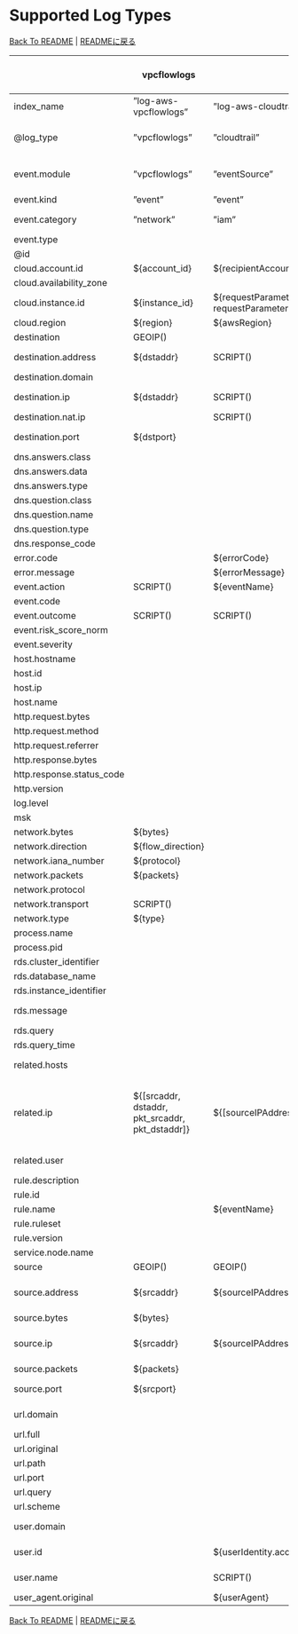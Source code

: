 # Supported Log Types

[Back To README](../README.md) | [READMEに戻る](../README_ja.md)

|                         |                  vpcflowlogs                  |                                                                           cloudtrail                                                                            |          networkfirewall           |                                                                                                                                                                                                 guardduty                                                                                                                                                                                                  |                                                                                                                                                                                                                                                                                      securityhub                                                                                                                                                                                                                                                                                      |             nlb              |                alb                 |           clb            |      s3accesslog      | config-history | config-snapshot |  config-rules  | cloudfront-realtime | cloudfront-standard |           waf           |   route53resolver   |       rds-postgresql       |       rds-mysql-audit        | rds-mysql-general |              rds-mysql-error              | rds-mysql-slowquery | elasticache-redis-slowlog |      msk       |    workspaces-event    |     workspaces-inventory     |                                            directory-service                                            |                                                 fsx-win                                                 |                                              windows-event                                              |   linux-secure   | linux-os-syslog |
|-------------------------|-----------------------------------------------|-----------------------------------------------------------------------------------------------------------------------------------------------------------------|------------------------------------|------------------------------------------------------------------------------------------------------------------------------------------------------------------------------------------------------------------------------------------------------------------------------------------------------------------------------------------------------------------------------------------------------------|---------------------------------------------------------------------------------------------------------------------------------------------------------------------------------------------------------------------------------------------------------------------------------------------------------------------------------------------------------------------------------------------------------------------------------------------------------------------------------------------------------------------------------------------------------------------------------------|------------------------------|------------------------------------|--------------------------|-----------------------|----------------|-----------------|----------------|---------------------|---------------------|-------------------------|---------------------|----------------------------|------------------------------|-------------------|-------------------------------------------|---------------------|---------------------------|----------------|------------------------|------------------------------|---------------------------------------------------------------------------------------------------------|---------------------------------------------------------------------------------------------------------|---------------------------------------------------------------------------------------------------------|------------------|-----------------|
|index_name               |”log-aws-vpcflowlogs”                          |”log-aws-cloudtrail”                                                                                                                                             |”log-aws-networkfirewall”           |”log-aws-guardduty”                                                                                                                                                                                                                                                                                                                                                                                         |”log-aws-securityhub”                                                                                                                                                                                                                                                                                                                                                                                                                                                                                                                                                                  |”log-aws-elb”                 |”log-aws-elb”                       |”log-aws-elb”             |”log-aws-s3accesslog”  |”log-aws-config”|”log-aws-config” |”log-aws-config”|”log-aws-cloudfront” |”log-aws-cloudfront” |”log-aws-waf”            |”log-aws-r53resolver”|”log-aws-rds-postgresql”    |”log-aws-rds-mysql”           |”log-aws-rds-mysql”|”log-aws-rds-mysql”                        |”log-aws-rds-mysql”  |”log-aws-elasticache”      |”log-aws-msk”   |”log-aws-workspaces”    |”log-aws-workspaces”          |”log-aws-directory-service”                                                                              |”log-aws-fsx-win”                                                                                        |”log-win-event”                                                                                          |”log-linux-secure”|”log-linux-os”   |
|@log_type                |”vpcflowlogs”                                  |”cloudtrail”                                                                                                                                                     |”networkfirewall”                   |”guardduty”                                                                                                                                                                                                                                                                                                                                                                                                 |”securityhub”                                                                                                                                                                                                                                                                                                                                                                                                                                                                                                                                                                          |”nlb”                         |”alb”                               |”clb”                     |”s3accesslog”          |”config-history”|”config-snapshot”|”config-rules”  |”cloudfront-realtime”|”cloudfront-standard”|”waf”                    |”route53resolver”    |”rds-postgresql”            |”rds-mysql-audit”             |”rds-mysql-general”|”rds-mysql-error”                          |”rds-mysql-slowquery”|”elasticache-redis-slowlog”|”msk”           |”workspaces-event”      |”workspaces-inventory”        |”directory-service”                                                                                      |”fsx-win”                                                                                                |”windows-event”                                                                                          |”linux-secure”    |”linux-os-syslog”|
|event.module             |”vpcflowlogs”                                  |”eventSource”                                                                                                                                                    |”event.event_type”                  |”guardduty”                                                                                                                                                                                                                                                                                                                                                                                                 |SCRIPT()                                                                                                                                                                                                                                                                                                                                                                                                                                                                                                                                                                               |”nlb”                         |”alb”                               |”clb”                     |”s3accesslog”          |”config-history”|”config-snapshot”|”config-rules”  |”cloudfront-realtime”|”cloudfront-standard”|”waf”                    |”route53resolver”    |”rds-postgresql”            |”audit”                       |”general”          |”error”                                    |”slowquery”          |”elasticache-redis-slowlog”|”msk”           |”workspaces-event”      |”workspaces-inventory”        |”Event.System.Channel”                                                                                   |”Event.System.Channel”                                                                                   |”Event.System.Channel”                                                                                   |”linux-secure”    |”linux-os-syslog”|
|event.kind               |”event”                                        |”event”                                                                                                                                                          |SCRIPT()                            |”alert”                                                                                                                                                                                                                                                                                                                                                                                                     |”alert”                                                                                                                                                                                                                                                                                                                                                                                                                                                                                                                                                                                |”event”                       |”event”                             |”event”                   |”event”                |”state”         |”state”          |”alert”         |”event”              |”event”              |”alert”                  |”event”              |                            |                              |                   |                                           |                     |                           |                |”event”                 |”state”                       |”event”                                                                                                  |”event”                                                                                                  |”event”                                                                                                  |”event”           |”event”          |
|event.category           |”network”                                      |”iam”                                                                                                                                                            |”network”                           |SCRIPT()                                                                                                                                                                                                                                                                                                                                                                                                    |SCRIPT()                                                                                                                                                                                                                                                                                                                                                                                                                                                                                                                                                                               |”network”                     |”web”                               |”web”                     |”web”                  |”configuration” |”configuration”  |”configuration” |”web”                |”web”                |”web”                    |”network”            |SCRIPT()                    |”database”                    |”database”         |”database”                                 |”database”           |                           |                |”[authentication, host]”|”[host]”                      |                                                                                                         |                                                                                                         |                                                                                                         |SCRIPT()          |SCRIPT()         |
|event.type               |                                               |                                                                                                                                                                 |                                    |                                                                                                                                                                                                                                                                                                                                                                                                            |                                                                                                                                                                                                                                                                                                                                                                                                                                                                                                                                                                                       |                              |                                    |                          |                       |”info”          |”info”           |”change”        |                     |                     |                         |                     |                            |                              |                   |                                           |                     |                           |                |”[info]”                |”[info]”                      |                                                                                                         |                                                                                                         |                                                                                                         |                  |                 |
|@id                      |                                               |                                                                                                                                                                 |                                    |                                                                                                                                                                                                                                                                                                                                                                                                            |                                                                                                                                                                                                                                                                                                                                                                                                                                                                                                                                                                                       |                              |                                    |                          |                       |SCRIPT()        |SCRIPT()         |SCRIPT()        |                     |                     |                         |                     |                            |                              |                   |                                           |                     |                           |                |                        |                              |                                                                                                         |                                                                                                         |                                                                                                         |                  |                 |
|cloud.account.id         |${account_id}                                  |${recipientAccountId}                                                                                                                                            |[FromS3Key]                         |[FromS3Key]                                                                                                                                                                                                                                                                                                                                                                                                 |${AwsAccountId}                                                                                                                                                                                                                                                                                                                                                                                                                                                                                                                                                                        |[FromS3Key]                   |[FromS3Key]                         |[FromS3Key]               |[FromS3Key]            |${awsAccountId} |${awsAccountId}  |${awsAccountId} |[FromS3Key]          |[FromS3Key]          |SCRIPT()                 |[FromS3Key]          |[FromS3Key]                 |[FromS3Key]                   |[FromS3Key]        |[FromS3Key]                                |[FromS3Key]          |[FromS3Key]                |[FromS3Key]     |[FromS3Key]             |[FromS3Key]                   |[FromS3Key]                                                                                              |[FromS3Key]                                                                                              |[FromS3Key]                                                                                              |[FromS3Key]       |[FromS3Key]      |
|cloud.availability_zone  |                                               |                                                                                                                                                                 |${availability_zone}                |                                                                                                                                                                                                                                                                                                                                                                                                            |                                                                                                                                                                                                                                                                                                                                                                                                                                                                                                                                                                                       |                              |                                    |                          |                       |                |                 |                |                     |                     |                         |                     |                            |                              |                   |                                           |                     |                           |                |                        |                              |                                                                                                         |                                                                                                         |                                                                                                         |                  |                 |
|cloud.instance.id        |${instance_id}                                 |${requestParameters.instanceId responseElements.instancesSet.items.0.instanceId requestParameters.DescribeInstanceCreditSpecificationsRequest.InstanceId.content}|                                    |${resource.instanceDetails.instanceId}                                                                                                                                                                                                                                                                                                                                                                      |SCRIPT()                                                                                                                                                                                                                                                                                                                                                                                                                                                                                                                                                                               |                              |                                    |                          |                       |SCRIPT()        |SCRIPT()         |SCRIPT()        |                     |                     |                         |${instance}          |                            |                              |                   |                                           |                     |                           |                |                        |                              |                                                                                                         |                                                                                                         |SCRIPT()                                                                                                 |SCRIPT()          |SCRIPT()         |
|cloud.region             |${region}                                      |${awsRegion}                                                                                                                                                     |[FromS3Key]                         |[FromS3Key]                                                                                                                                                                                                                                                                                                                                                                                                 |${Resources.0.Region}                                                                                                                                                                                                                                                                                                                                                                                                                                                                                                                                                                  |[FromS3Key]                   |[FromS3Key]                         |[FromS3Key]               |SCRIPT()               |${awsRegion}    |${awsRegion}     |${awsRegion}    |”global”             |”global”             |SCRIPT()                 |${region}            |[FromS3Key]                 |[FromS3Key]                   |[FromS3Key]        |[FromS3Key]                                |[FromS3Key]          |[FromS3Key]                |[FromS3Key]     |[FromS3Key]             |[FromS3Key]                   |[FromS3Key]                                                                                              |[FromS3Key]                                                                                              |[FromS3Key]                                                                                              |[FromS3Key]       |[FromS3Key]      |
|destination              |GEOIP()                                        |                                                                                                                                                                 |GEOIP()                             |GEOIP()                                                                                                                                                                                                                                                                                                                                                                                                     |GEOIP()                                                                                                                                                                                                                                                                                                                                                                                                                                                                                                                                                                                |GEOIP()                       |GEOIP()                             |GEOIP()                   |                       |                |                 |                |                     |                     |                         |                     |                            |                              |                   |                                           |                     |                           |                |                        |                              |GEOIP()                                                                                                  |GEOIP()                                                                                                  |GEOIP()                                                                                                  |                  |                 |
|destination.address      |${dstaddr}                                     |SCRIPT()                                                                                                                                                         |                                    |SCRIPT()                                                                                                                                                                                                                                                                                                                                                                                                    |${ProductFields.aws/guardduty/resource/instanceDetails/networkInterfaces.0_/privateIpAddress ProductFields.aws/guardduty/service/action/networkConnectionAction/localIpDetails/ipAddressV4}                                                                                                                                                                                                                                                                                                                                                                                            |${destination_ip}             |${target_ip}                        |${backend_ip}             |${EndPoint}            |                |                 |                |                     |                     |                         |                     |                            |                              |                   |                                           |                     |                           |                |                        |                              |                                                                                                         |                                                                                                         |                                                                                                         |                  |                 |
|destination.domain       |                                               |                                                                                                                                                                 |                                    |                                                                                                                                                                                                                                                                                                                                                                                                            |                                                                                                                                                                                                                                                                                                                                                                                                                                                                                                                                                                                       |                              |                                    |                          |${EndPoint}            |                |                 |                |                     |                     |                         |                     |                            |                              |                   |                                           |                     |                           |                |                        |                              |                                                                                                         |                                                                                                         |                                                                                                         |                  |                 |
|destination.ip           |${dstaddr}                                     |SCRIPT()                                                                                                                                                         |${event.dest_ip}                    |SCRIPT()                                                                                                                                                                                                                                                                                                                                                                                                    |${ProductFields.aws/guardduty/resource/instanceDetails/networkInterfaces.0_/privateIpAddress ProductFields.aws/guardduty/service/action/networkConnectionAction/localIpDetails/ipAddressV4}                                                                                                                                                                                                                                                                                                                                                                                            |${destination_ip}             |${target_ip}                        |${backend_ip}             |                       |                |                 |                |                     |                     |                         |                     |                            |                              |                   |                                           |                     |                           |                |                        |                              |${Event.EventData.Data.DestAddress}                                                                      |${Event.EventData.Data.DestAddress}                                                                      |${Event.EventData.Data.DestAddress}                                                                      |                  |                 |
|destination.nat.ip       |                                               |SCRIPT()                                                                                                                                                         |                                    |SCRIPT()                                                                                                                                                                                                                                                                                                                                                                                                    |${ProductFields.aws/guardduty/resource/instanceDetails/networkInterfaces.0_/publicIp}                                                                                                                                                                                                                                                                                                                                                                                                                                                                                                  |                              |                                    |                          |                       |                |                 |                |                     |                     |                         |                     |                            |                              |                   |                                           |                     |                           |                |                        |                              |                                                                                                         |                                                                                                         |                                                                                                         |                  |                 |
|destination.port         |${dstport}                                     |                                                                                                                                                                 |${event.dest_port}                  |SCRIPT()                                                                                                                                                                                                                                                                                                                                                                                                    |${ProductFields.aws/guardduty/service/action/portProbeAction/portProbeDetails/localPortDetails.0_/port ProductFields.aws/guardduty/service/action/networkConnectionAction/localPortDetails/port}                                                                                                                                                                                                                                                                                                                                                                                       |${destination_port}           |${target_port}                      |${backend_port}           |                       |                |                 |                |                     |                     |                         |                     |                            |                              |                   |                                           |                     |                           |                |                        |                              |${Event.EventData.Data.DestPort}                                                                         |${Event.EventData.Data.DestPort}                                                                         |${Event.EventData.Data.DestPort}                                                                         |                  |                 |
|dns.answers.class        |                                               |                                                                                                                                                                 |                                    |                                                                                                                                                                                                                                                                                                                                                                                                            |                                                                                                                                                                                                                                                                                                                                                                                                                                                                                                                                                                                       |                              |                                    |                          |                       |                |                 |                |                     |                     |                         |${answers.0.Class}   |                            |                              |                   |                                           |                     |                           |                |                        |                              |                                                                                                         |                                                                                                         |                                                                                                         |                  |                 |
|dns.answers.data         |                                               |                                                                                                                                                                 |                                    |                                                                                                                                                                                                                                                                                                                                                                                                            |                                                                                                                                                                                                                                                                                                                                                                                                                                                                                                                                                                                       |                              |                                    |                          |                       |                |                 |                |                     |                     |                         |SCRIPT()             |                            |                              |                   |                                           |                     |                           |                |                        |                              |                                                                                                         |                                                                                                         |                                                                                                         |                  |                 |
|dns.answers.type         |                                               |                                                                                                                                                                 |                                    |                                                                                                                                                                                                                                                                                                                                                                                                            |                                                                                                                                                                                                                                                                                                                                                                                                                                                                                                                                                                                       |                              |                                    |                          |                       |                |                 |                |                     |                     |                         |${answers.0.Type}    |                            |                              |                   |                                           |                     |                           |                |                        |                              |                                                                                                         |                                                                                                         |                                                                                                         |                  |                 |
|dns.question.class       |                                               |                                                                                                                                                                 |                                    |                                                                                                                                                                                                                                                                                                                                                                                                            |                                                                                                                                                                                                                                                                                                                                                                                                                                                                                                                                                                                       |                              |                                    |                          |                       |                |                 |                |                     |                     |                         |${query_class}       |                            |                              |                   |                                           |                     |                           |                |                        |                              |                                                                                                         |                                                                                                         |                                                                                                         |                  |                 |
|dns.question.name        |                                               |                                                                                                                                                                 |                                    |${service.action.dnsRequestAction.domain}                                                                                                                                                                                                                                                                                                                                                                   |${ProductFields.aws/guardduty/service/action/dnsRequestAction/domain}                                                                                                                                                                                                                                                                                                                                                                                                                                                                                                                  |                              |                                    |                          |                       |                |                 |                |                     |                     |                         |SCRIPT()             |                            |                              |                   |                                           |                     |                           |                |                        |                              |                                                                                                         |                                                                                                         |                                                                                                         |                  |                 |
|dns.question.type        |                                               |                                                                                                                                                                 |                                    |                                                                                                                                                                                                                                                                                                                                                                                                            |                                                                                                                                                                                                                                                                                                                                                                                                                                                                                                                                                                                       |                              |                                    |                          |                       |                |                 |                |                     |                     |                         |${query_type}        |                            |                              |                   |                                           |                     |                           |                |                        |                              |                                                                                                         |                                                                                                         |                                                                                                         |                  |                 |
|dns.response_code        |                                               |                                                                                                                                                                 |                                    |                                                                                                                                                                                                                                                                                                                                                                                                            |                                                                                                                                                                                                                                                                                                                                                                                                                                                                                                                                                                                       |                              |                                    |                          |                       |                |                 |                |                     |                     |                         |${rcode}             |                            |                              |                   |                                           |                     |                           |                |                        |                              |                                                                                                         |                                                                                                         |                                                                                                         |                  |                 |
|error.code               |                                               |${errorCode}                                                                                                                                                     |                                    |                                                                                                                                                                                                                                                                                                                                                                                                            |                                                                                                                                                                                                                                                                                                                                                                                                                                                                                                                                                                                       |                              |                                    |                          |                       |                |                 |                |                     |                     |                         |                     |                            |                              |                   |                                           |                     |                           |                |                        |                              |${Event.System.Status}                                                                                   |${Event.System.Status}                                                                                   |${Event.System.Status}                                                                                   |                  |                 |
|error.message            |                                               |${errorMessage}                                                                                                                                                  |                                    |                                                                                                                                                                                                                                                                                                                                                                                                            |                                                                                                                                                                                                                                                                                                                                                                                                                                                                                                                                                                                       |                              |                                    |                          |                       |                |                 |                |                     |                     |                         |                     |                            |                              |                   |                                           |                     |                           |                |                        |                              |                                                                                                         |                                                                                                         |                                                                                                         |                  |                 |
|event.action             |SCRIPT()                                       |${eventName}                                                                                                                                                     |${event.alert.action}               |                                                                                                                                                                                                                                                                                                                                                                                                            |                                                                                                                                                                                                                                                                                                                                                                                                                                                                                                                                                                                       |                              |                                    |                          |                       |                |                 |                |                     |                     |${action}                |                     |SCRIPT()                    |                              |                   |                                           |                     |                           |                |                        |                              |SCRIPT()                                                                                                 |SCRIPT()                                                                                                 |SCRIPT()                                                                                                 |SCRIPT()          |SCRIPT()         |
|event.code               |                                               |                                                                                                                                                                 |                                    |                                                                                                                                                                                                                                                                                                                                                                                                            |                                                                                                                                                                                                                                                                                                                                                                                                                                                                                                                                                                                       |                              |                                    |                          |                       |                |                 |                |                     |                     |                         |                     |                            |                              |                   |                                           |                     |                           |                |                        |                              |${Event.System.EventID}                                                                                  |${Event.System.EventID}                                                                                  |${Event.System.EventID}                                                                                  |                  |                 |
|event.outcome            |SCRIPT()                                       |SCRIPT()                                                                                                                                                         |                                    |                                                                                                                                                                                                                                                                                                                                                                                                            |                                                                                                                                                                                                                                                                                                                                                                                                                                                                                                                                                                                       |                              |                                    |                          |                       |                |                 |                |                     |                     |                         |                     |SCRIPT()                    |                              |                   |                                           |                     |                           |                |”success”               |                              |SCRIPT()                                                                                                 |SCRIPT()                                                                                                 |SCRIPT()                                                                                                 |SCRIPT()          |SCRIPT()         |
|event.risk_score_norm    |                                               |                                                                                                                                                                 |                                    |                                                                                                                                                                                                                                                                                                                                                                                                            |${Severity.Normalized}                                                                                                                                                                                                                                                                                                                                                                                                                                                                                                                                                                 |                              |                                    |                          |                       |                |                 |                |                     |                     |                         |                     |                            |                              |                   |                                           |                     |                           |                |                        |                              |                                                                                                         |                                                                                                         |                                                                                                         |                  |                 |
|event.severity           |                                               |                                                                                                                                                                 |${event.alert.severity}             |${severity}                                                                                                                                                                                                                                                                                                                                                                                                 |${Severity.Product}                                                                                                                                                                                                                                                                                                                                                                                                                                                                                                                                                                    |                              |                                    |                          |                       |                |                 |                |                     |                     |                         |                     |                            |                              |                   |                                           |                     |                           |                |                        |                              |                                                                                                         |                                                                                                         |                                                                                                         |                  |                 |
|host.hostname            |                                               |                                                                                                                                                                 |                                    |                                                                                                                                                                                                                                                                                                                                                                                                            |                                                                                                                                                                                                                                                                                                                                                                                                                                                                                                                                                                                       |                              |                                    |                          |                       |                |                 |                |                     |                     |                         |                     |                            |                              |                   |                                           |                     |                           |                |                        |${ComputerName}               |                                                                                                         |                                                                                                         |                                                                                                         |${hostname}       |${hostname}      |
|host.id                  |                                               |                                                                                                                                                                 |                                    |                                                                                                                                                                                                                                                                                                                                                                                                            |                                                                                                                                                                                                                                                                                                                                                                                                                                                                                                                                                                                       |                              |                                    |                          |                       |                |                 |                |                     |                     |                         |                     |                            |                              |                   |                                           |                     |                           |                |${workspaceId}          |${WorkspaceId}                |                                                                                                         |                                                                                                         |                                                                                                         |                  |                 |
|host.ip                  |                                               |                                                                                                                                                                 |                                    |                                                                                                                                                                                                                                                                                                                                                                                                            |                                                                                                                                                                                                                                                                                                                                                                                                                                                                                                                                                                                       |                              |                                    |                          |                       |                |                 |                |                     |                     |                         |                     |                            |                              |                   |                                           |                     |                           |                |                        |${IpAddress}                  |                                                                                                         |                                                                                                         |                                                                                                         |                  |                 |
|host.name                |                                               |                                                                                                                                                                 |                                    |                                                                                                                                                                                                                                                                                                                                                                                                            |                                                                                                                                                                                                                                                                                                                                                                                                                                                                                                                                                                                       |                              |                                    |                          |                       |                |                 |                |                     |                     |                         |                     |                            |                              |                   |                                           |                     |                           |                |                        |${ComputerName}               |${Event.System.Computer}                                                                                 |${Event.System.Computer}                                                                                 |${Event.System.Computer}                                                                                 |                  |                 |
|http.request.bytes       |                                               |                                                                                                                                                                 |                                    |                                                                                                                                                                                                                                                                                                                                                                                                            |                                                                                                                                                                                                                                                                                                                                                                                                                                                                                                                                                                                       |${received_bytes}             |${received_bytes}                   |${received_bytes}         |                       |                |                 |                |${cs_bytes}          |${cs_bytes}          |                         |                     |                            |                              |                   |                                           |                     |                           |                |                        |                              |                                                                                                         |                                                                                                         |                                                                                                         |                  |                 |
|http.request.method      |                                               |                                                                                                                                                                 |${event.http.http_method}           |                                                                                                                                                                                                                                                                                                                                                                                                            |                                                                                                                                                                                                                                                                                                                                                                                                                                                                                                                                                                                       |                              |${http_method}                      |${http_method}            |${RequestURI_operation}|                |                 |                |${cs_method}         |${cs_method}         |${httpRequest.httpMethod}|                     |                            |                              |                   |                                           |                     |                           |                |                        |                              |                                                                                                         |                                                                                                         |                                                                                                         |                  |                 |
|http.request.referrer    |                                               |                                                                                                                                                                 |                                    |                                                                                                                                                                                                                                                                                                                                                                                                            |                                                                                                                                                                                                                                                                                                                                                                                                                                                                                                                                                                                       |                              |                                    |                          |${Referrer}            |                |                 |                |${cs_referer}        |${cs_referer}        |SCRIPT()                 |                     |                            |                              |                   |                                           |                     |                           |                |                        |                              |                                                                                                         |                                                                                                         |                                                                                                         |                  |                 |
|http.response.bytes      |                                               |                                                                                                                                                                 |                                    |                                                                                                                                                                                                                                                                                                                                                                                                            |                                                                                                                                                                                                                                                                                                                                                                                                                                                                                                                                                                                       |${sent_bytes}                 |${sent_bytes}                       |${sent_bytes}             |${BytesSent}           |                |                 |                |${sc_bytes}          |${sc_bytes}          |                         |                     |                            |                              |                   |                                           |                     |                           |                |                        |                              |                                                                                                         |                                                                                                         |                                                                                                         |                  |                 |
|http.response.status_code|                                               |                                                                                                                                                                 |                                    |                                                                                                                                                                                                                                                                                                                                                                                                            |                                                                                                                                                                                                                                                                                                                                                                                                                                                                                                                                                                                       |                              |${elb_status_code}                  |${elb_status_code}        |${HTTPstatus}          |                |                 |                |${sc_status}         |${sc_status}         |                         |                     |                            |                              |                   |                                           |                     |                           |                |                        |                              |                                                                                                         |                                                                                                         |                                                                                                         |                  |                 |
|http.version             |                                               |                                                                                                                                                                 |                                    |                                                                                                                                                                                                                                                                                                                                                                                                            |                                                                                                                                                                                                                                                                                                                                                                                                                                                                                                                                                                                       |                              |${http_version}                     |${http_version}           |                       |                |                 |                |SCRIPT()             |SCRIPT()             |SCRIPT()                 |                     |                            |                              |                   |                                           |                     |                           |                |                        |                              |                                                                                                         |                                                                                                         |                                                                                                         |                  |                 |
|log.level                |                                               |                                                                                                                                                                 |                                    |                                                                                                                                                                                                                                                                                                                                                                                                            |                                                                                                                                                                                                                                                                                                                                                                                                                                                                                                                                                                                       |                              |                                    |                          |                       |                |                 |                |                     |                     |                         |                     |${postgresql_log_level}     |                              |                   |${mysql_log_level}                         |                     |                           |${msk_log_level}|                        |                              |                                                                                                         |                                                                                                         |                                                                                                         |                  |                 |
|msk                      |                                               |                                                                                                                                                                 |                                    |                                                                                                                                                                                                                                                                                                                                                                                                            |                                                                                                                                                                                                                                                                                                                                                                                                                                                                                                                                                                                       |                              |                                    |                          |                       |                |                 |                |                     |                     |                         |                     |                            |                              |                   |                                           |                     |                           |SCRIPT()        |                        |                              |                                                                                                         |                                                                                                         |                                                                                                         |                  |                 |
|network.bytes            |${bytes}                                       |                                                                                                                                                                 |${event.netflow.bytes}              |                                                                                                                                                                                                                                                                                                                                                                                                            |                                                                                                                                                                                                                                                                                                                                                                                                                                                                                                                                                                                       |                              |                                    |                          |                       |                |                 |                |                     |                     |                         |                     |                            |                              |                   |                                           |                     |                           |                |                        |                              |                                                                                                         |                                                                                                         |                                                                                                         |                  |                 |
|network.direction        |${flow_direction}                              |                                                                                                                                                                 |                                    |SCRIPT()                                                                                                                                                                                                                                                                                                                                                                                                    |                                                                                                                                                                                                                                                                                                                                                                                                                                                                                                                                                                                       |                              |                                    |                          |                       |                |                 |                |                     |                     |                         |                     |                            |                              |                   |                                           |                     |                           |                |                        |                              |                                                                                                         |                                                                                                         |                                                                                                         |                  |                 |
|network.iana_number      |${protocol}                                    |                                                                                                                                                                 |                                    |                                                                                                                                                                                                                                                                                                                                                                                                            |                                                                                                                                                                                                                                                                                                                                                                                                                                                                                                                                                                                       |                              |                                    |                          |                       |                |                 |                |                     |                     |                         |                     |                            |                              |                   |                                           |                     |                           |                |                        |                              |                                                                                                         |                                                                                                         |                                                                                                         |                  |                 |
|network.packets          |${packets}                                     |                                                                                                                                                                 |${event.netflow.pkts}               |                                                                                                                                                                                                                                                                                                                                                                                                            |                                                                                                                                                                                                                                                                                                                                                                                                                                                                                                                                                                                       |                              |                                    |                          |                       |                |                 |                |                     |                     |                         |                     |                            |                              |                   |                                           |                     |                           |                |                        |                              |                                                                                                         |                                                                                                         |                                                                                                         |                  |                 |
|network.protocol         |                                               |                                                                                                                                                                 |${event.app_proto}                  |                                                                                                                                                                                                                                                                                                                                                                                                            |                                                                                                                                                                                                                                                                                                                                                                                                                                                                                                                                                                                       |                              |                                    |                          |                       |                |                 |                |                     |                     |                         |                     |                            |                              |                   |                                           |                     |                           |                |                        |                              |                                                                                                         |                                                                                                         |                                                                                                         |                  |                 |
|network.transport        |SCRIPT()                                       |                                                                                                                                                                 |SCRIPT()                            |                                                                                                                                                                                                                                                                                                                                                                                                            |                                                                                                                                                                                                                                                                                                                                                                                                                                                                                                                                                                                       |                              |                                    |                          |                       |                |                 |                |                     |                     |                         |                     |                            |                              |                   |                                           |                     |                           |                |                        |                              |                                                                                                         |                                                                                                         |                                                                                                         |                  |                 |
|network.type             |${type}                                        |                                                                                                                                                                 |                                    |                                                                                                                                                                                                                                                                                                                                                                                                            |                                                                                                                                                                                                                                                                                                                                                                                                                                                                                                                                                                                       |                              |                                    |                          |                       |                |                 |                |                     |                     |                         |                     |                            |                              |                   |                                           |                     |                           |                |                        |                              |                                                                                                         |                                                                                                         |                                                                                                         |                  |                 |
|process.name             |                                               |                                                                                                                                                                 |                                    |                                                                                                                                                                                                                                                                                                                                                                                                            |                                                                                                                                                                                                                                                                                                                                                                                                                                                                                                                                                                                       |                              |                                    |                          |                       |                |                 |                |                     |                     |                         |                     |                            |                              |                   |                                           |                     |                           |                |                        |                              |                                                                                                         |                                                                                                         |                                                                                                         |${proc}           |${proc}          |
|process.pid              |                                               |                                                                                                                                                                 |                                    |                                                                                                                                                                                                                                                                                                                                                                                                            |                                                                                                                                                                                                                                                                                                                                                                                                                                                                                                                                                                                       |                              |                                    |                          |                       |                |                 |                |                     |                     |                         |                     |${postgresql_pid}           |                              |                   |                                           |                     |                           |                |                        |                              |                                                                                                         |                                                                                                         |                                                                                                         |${pid}            |${pid}           |
|rds.cluster_identifier   |                                               |                                                                                                                                                                 |                                    |                                                                                                                                                                                                                                                                                                                                                                                                            |                                                                                                                                                                                                                                                                                                                                                                                                                                                                                                                                                                                       |                              |                                    |                          |                       |                |                 |                |                     |                     |                         |                     |SCRIPT()                    |                              |                   |                                           |SCRIPT()             |                           |                |                        |                              |                                                                                                         |                                                                                                         |                                                                                                         |                  |                 |
|rds.database_name        |                                               |                                                                                                                                                                 |                                    |                                                                                                                                                                                                                                                                                                                                                                                                            |                                                                                                                                                                                                                                                                                                                                                                                                                                                                                                                                                                                       |                              |                                    |                          |                       |                |                 |                |                     |                     |                         |                     |${postgresql_database}      |${mysql_database}             |                   |                                           |                     |                           |                |                        |                              |                                                                                                         |                                                                                                         |                                                                                                         |                  |                 |
|rds.instance_identifier  |                                               |                                                                                                                                                                 |                                    |                                                                                                                                                                                                                                                                                                                                                                                                            |                                                                                                                                                                                                                                                                                                                                                                                                                                                                                                                                                                                       |                              |                                    |                          |                       |                |                 |                |                     |                     |                         |                     |SCRIPT()                    |                              |                   |                                           |SCRIPT()             |                           |                |                        |                              |                                                                                                         |                                                                                                         |                                                                                                         |                  |                 |
|rds.message              |                                               |                                                                                                                                                                 |                                    |                                                                                                                                                                                                                                                                                                                                                                                                            |                                                                                                                                                                                                                                                                                                                                                                                                                                                                                                                                                                                       |                              |                                    |                          |                       |                |                 |                |                     |                     |                         |                     |${postgresql_message}       |                              |                   |${mysql_message mysql_server_audit_message}|                     |                           |                |                        |                              |                                                                                                         |                                                                                                         |                                                                                                         |                  |                 |
|rds.query                |                                               |                                                                                                                                                                 |                                    |                                                                                                                                                                                                                                                                                                                                                                                                            |                                                                                                                                                                                                                                                                                                                                                                                                                                                                                                                                                                                       |                              |                                    |                          |                       |                |                 |                |                     |                     |                         |                     |SCRIPT()                    |SCRIPT()                      |SCRIPT()           |SCRIPT()                                   |SCRIPT()             |                           |                |                        |                              |                                                                                                         |                                                                                                         |                                                                                                         |                  |                 |
|rds.query_time           |                                               |                                                                                                                                                                 |                                    |                                                                                                                                                                                                                                                                                                                                                                                                            |                                                                                                                                                                                                                                                                                                                                                                                                                                                                                                                                                                                       |                              |                                    |                          |                       |                |                 |                |                     |                     |                         |                     |SCRIPT()                    |                              |                   |                                           |${mysql_query_time}  |                           |                |                        |                              |                                                                                                         |                                                                                                         |                                                                                                         |                  |                 |
|related.hosts            |                                               |                                                                                                                                                                 |                                    |                                                                                                                                                                                                                                                                                                                                                                                                            |                                                                                                                                                                                                                                                                                                                                                                                                                                                                                                                                                                                       |                              |                                    |                          |                       |SCRIPT()        |SCRIPT()         |SCRIPT()        |                     |                     |                         |                     |                            |                              |                   |                                           |                     |                           |                |${[workspaceId]}        |${[ComputerName, WorkspaceId]}|                                                                                                         |                                                                                                         |                                                                                                         |SCRIPT()          |SCRIPT()         |
|related.ip               |${[srcaddr, dstaddr, pkt_srcaddr, pkt_dstaddr]}|${[sourceIPAddress]}                                                                                                                                             |${[event.dest_ip, event.src_ip]}    |${[resource.instanceDetails.networkInterfaces.0.privateIpAddress, service.action.networkConnectionAction.localIpDetails.ipAddressV4, resource.instanceDetails.networkInterfaces.0.publicIp, service.action.awsApiCallAction.remoteIpDetails.ipAddressV4, service.action.networkConnectionAction.remoteIpDetails.ipAddressV4, service.action.portProbeAction.portProbeDetails.0.remoteIpDetails.ipAddressV4]}|${[ProductFields.aws/guardduty/resource/instanceDetails/networkInterfaces.0_/privateIpAddress, ProductFields.aws/guardduty/service/action/networkConnectionAction/localIpDetails/ipAddressV4, ProductFields.aws/guardduty/resource/instanceDetails/networkInterfaces.0_/publicIp, ProductFields.aws/guardduty/service/action/awsApiCallAction/remoteIpDetails/ipAddressV4, ProductFields.aws/guardduty/service/action/networkConnectionAction/remoteIpDetails/ipAddressV4, ProductFields.aws/guardduty/service/action/portProbeAction/portProbeDetails.0_/remoteIpDetails/ipAddressV4]}|${[client_ip, destination_ip]}|${[target_ip, client_ip, http_host]}|${[backend_ip, client_ip]}|${[RemoteIP]}          |SCRIPT()        |SCRIPT()         |SCRIPT()        |${[c_ip]}            |${[c_ip]}            |${[httpRequest.clientIp]}|${[srcaddr]}         |${postgresql_source_address}|${[mysql_host]}               |                   |                                           |${[mysql_source_ip]} |SCRIPT()                   |                |${[clientIpAddress]}    |${[IpAddress]}                |${[Event.EventData.Data.DestAddress, Event.EventData.Data.IpAddress, Event.EventData.Data.SourceAddress]}|${[Event.EventData.Data.DestAddress, Event.EventData.Data.IpAddress, Event.EventData.Data.SourceAddress]}|${[Event.EventData.Data.DestAddress, Event.EventData.Data.IpAddress, Event.EventData.Data.SourceAddress]}|SCRIPT()          |SCRIPT()         |
|related.user             |                                               |                                                                                                                                                                 |                                    |${[resource.accessKeyDetails.userName]}                                                                                                                                                                                                                                                                                                                                                                     |                                                                                                                                                                                                                                                                                                                                                                                                                                                                                                                                                                                       |                              |                                    |                          |                       |SCRIPT()        |SCRIPT()         |SCRIPT()        |                     |                     |                         |                     |                            |${[mysql_username, rds.query]}|                   |                                           |${[mysql_username]}  |                           |                |                        |${[UserName]}                 |${[Event.EventData.Data.SubjectUserName, Event.EventData.Data.TargetUserName]}                           |${[Event.EventData.Data.SubjectUserName, Event.EventData.Data.TargetUserName]}                           |${[Event.EventData.Data.SubjectUserName, Event.EventData.Data.TargetUserName]}                           |SCRIPT()          |SCRIPT()         |
|rule.description         |                                               |                                                                                                                                                                 |                                    |${title}                                                                                                                                                                                                                                                                                                                                                                                                    |${Description}                                                                                                                                                                                                                                                                                                                                                                                                                                                                                                                                                                         |                              |                                    |                          |                       |                |                 |                |                     |                     |                         |                     |                            |                              |                   |                                           |                     |                           |                |                        |                              |                                                                                                         |                                                                                                         |                                                                                                         |                  |                 |
|rule.id                  |                                               |                                                                                                                                                                 |${event.alert.signature_id}         |                                                                                                                                                                                                                                                                                                                                                                                                            |                                                                                                                                                                                                                                                                                                                                                                                                                                                                                                                                                                                       |                              |                                    |                          |                       |                |                 |                |                     |                     |                         |                     |                            |                              |                   |                                           |                     |                           |                |                        |                              |                                                                                                         |                                                                                                         |                                                                                                         |                  |                 |
|rule.name                |                                               |${eventName}                                                                                                                                                     |${event.alert.signature}            |${type}                                                                                                                                                                                                                                                                                                                                                                                                     |${Types}                                                                                                                                                                                                                                                                                                                                                                                                                                                                                                                                                                               |                              |                                    |                          |                       |                |                 |                |                     |                     |${terminatingRuleId}     |                     |                            |                              |                   |                                           |                     |                           |                |                        |                              |                                                                                                         |                                                                                                         |                                                                                                         |                  |                 |
|rule.ruleset             |                                               |                                                                                                                                                                 |                                    |                                                                                                                                                                                                                                                                                                                                                                                                            |                                                                                                                                                                                                                                                                                                                                                                                                                                                                                                                                                                                       |                              |                                    |                          |                       |                |                 |                |                     |                     |SCRIPT()                 |                     |                            |                              |                   |                                           |                     |                           |                |                        |                              |                                                                                                         |                                                                                                         |                                                                                                         |                  |                 |
|rule.version             |                                               |                                                                                                                                                                 |${event.alert.rev}                  |                                                                                                                                                                                                                                                                                                                                                                                                            |                                                                                                                                                                                                                                                                                                                                                                                                                                                                                                                                                                                       |                              |                                    |                          |                       |                |                 |                |                     |                     |                         |                     |                            |                              |                   |                                           |                     |                           |                |                        |                              |                                                                                                         |                                                                                                         |                                                                                                         |                  |                 |
|service.node.name        |                                               |                                                                                                                                                                 |${firewall_name}                    |                                                                                                                                                                                                                                                                                                                                                                                                            |                                                                                                                                                                                                                                                                                                                                                                                                                                                                                                                                                                                       |                              |                                    |                          |                       |                |                 |                |                     |                     |                         |                     |                            |                              |                   |                                           |                     |                           |                |                        |                              |                                                                                                         |                                                                                                         |                                                                                                         |                  |                 |
|source                   |GEOIP()                                        |GEOIP()                                                                                                                                                          |GEOIP()                             |GEOIP()                                                                                                                                                                                                                                                                                                                                                                                                     |GEOIP()                                                                                                                                                                                                                                                                                                                                                                                                                                                                                                                                                                                |GEOIP()                       |GEOIP()                             |GEOIP()                   |GEOIP()                |                |                 |                |GEOIP()              |GEOIP()              |GEOIP()                  |                     |                            |                              |                   |                                           |                     |                           |                |GEOIP()                 |                              |GEOIP()                                                                                                  |GEOIP()                                                                                                  |GEOIP()                                                                                                  |GEOIP()           |GEOIP()          |
|source.address           |${srcaddr}                                     |${sourceIPAddress}                                                                                                                                               |                                    |SCRIPT()                                                                                                                                                                                                                                                                                                                                                                                                    |${ProductFields.aws/guardduty/service/action/awsApiCallAction/remoteIpDetails/ipAddressV4 ProductFields.aws/guardduty/service/action/networkConnectionAction/remoteIpDetails/ipAddressV4 ProductFields.aws/guardduty/service/action/portProbeAction/portProbeDetails.0_/remoteIpDetails/ipAddressV4}                                                                                                                                                                                                                                                                                   |${client_ip}                  |${client_ip}                        |${client_ip}              |${RemoteIP}            |                |                 |                |${c_ip}              |${c_ip}              |${httpRequest.clientIp}  |${srcaddr}           |${postgresql_source_address}|${mysql_host}                 |                   |                                           |                     |                           |                |                        |                              |                                                                                                         |                                                                                                         |                                                                                                         |                  |                 |
|source.bytes             |${bytes}                                       |                                                                                                                                                                 |${event.netflow.bytes}              |                                                                                                                                                                                                                                                                                                                                                                                                            |                                                                                                                                                                                                                                                                                                                                                                                                                                                                                                                                                                                       |                              |                                    |                          |                       |                |                 |                |                     |                     |                         |                     |                            |                              |                   |                                           |                     |                           |                |                        |                              |                                                                                                         |                                                                                                         |                                                                                                         |                  |                 |
|source.ip                |${srcaddr}                                     |${sourceIPAddress}                                                                                                                                               |${event.src_ip}                     |SCRIPT()                                                                                                                                                                                                                                                                                                                                                                                                    |${ProductFields.aws/guardduty/service/action/awsApiCallAction/remoteIpDetails/ipAddressV4 ProductFields.aws/guardduty/service/action/networkConnectionAction/remoteIpDetails/ipAddressV4 ProductFields.aws/guardduty/service/action/portProbeAction/portProbeDetails.0_/remoteIpDetails/ipAddressV4}                                                                                                                                                                                                                                                                                   |${client_ip}                  |${client_ip}                        |${client_ip}              |${RemoteIP}            |                |                 |                |${c_ip}              |${c_ip}              |${httpRequest.clientIp}  |${srcaddr}           |${postgresql_source_address}|${mysql_host}                 |                   |                                           |${mysql_source_ip}   |SCRIPT()                   |                |${clientIpAddress}      |                              |${Event.EventData.Data.IpAddress Event.EventData.Data.SourceAddress}                                     |${Event.EventData.Data.IpAddress Event.EventData.Data.SourceAddress}                                     |${Event.EventData.Data.IpAddress Event.EventData.Data.SourceAddress}                                     |SCRIPT()          |SCRIPT()         |
|source.packets           |${packets}                                     |                                                                                                                                                                 |${event.netflow.pkts}               |                                                                                                                                                                                                                                                                                                                                                                                                            |                                                                                                                                                                                                                                                                                                                                                                                                                                                                                                                                                                                       |                              |                                    |                          |                       |                |                 |                |                     |                     |                         |                     |                            |                              |                   |                                           |                     |                           |                |                        |                              |                                                                                                         |                                                                                                         |                                                                                                         |                  |                 |
|source.port              |${srcport}                                     |                                                                                                                                                                 |${event.src_port}                   |SCRIPT()                                                                                                                                                                                                                                                                                                                                                                                                    |${ProductFields.aws/guardduty/service/action/networkConnectionAction/remotePortDetails/port}                                                                                                                                                                                                                                                                                                                                                                                                                                                                                           |${client_port}                |${client_port}                      |${client_port}            |                       |                |                 |                |${c_port}            |${c_port}            |                         |${srcport}           |${postgresql_source_port}   |                              |                   |                                           |                     |SCRIPT()                   |                |                        |                              |${Event.EventData.Data.IpPort Event.EventData.Data.SourcePort}                                           |${Event.EventData.Data.IpPort Event.EventData.Data.SourcePort}                                           |${Event.EventData.Data.IpPort Event.EventData.Data.SourcePort}                                           |SCRIPT()          |SCRIPT()         |
|url.domain               |                                               |                                                                                                                                                                 |${event.http.hostname event.tls.sni}|                                                                                                                                                                                                                                                                                                                                                                                                            |                                                                                                                                                                                                                                                                                                                                                                                                                                                                                                                                                                                       |${domain_name}                |${http_host}                        |${http_host}              |${EndPoint}            |                |                 |                |${cs_host}           |${x_host_header}     |                         |                     |                            |                              |                   |                                           |                     |                           |                |                        |                              |                                                                                                         |                                                                                                         |                                                                                                         |                  |                 |
|url.full                 |                                               |                                                                                                                                                                 |                                    |                                                                                                                                                                                                                                                                                                                                                                                                            |                                                                                                                                                                                                                                                                                                                                                                                                                                                                                                                                                                                       |                              |SCRIPT()                            |SCRIPT()                  |                       |                |                 |                |SCRIPT()             |SCRIPT()             |                         |                     |                            |                              |                   |                                           |                     |                           |                |                        |                              |                                                                                                         |                                                                                                         |                                                                                                         |                  |                 |
|url.original             |                                               |                                                                                                                                                                 |                                    |                                                                                                                                                                                                                                                                                                                                                                                                            |                                                                                                                                                                                                                                                                                                                                                                                                                                                                                                                                                                                       |                              |                                    |                          |${RequestURI_key}      |                |                 |                |                     |                     |                         |                     |                            |                              |                   |                                           |                     |                           |                |                        |                              |                                                                                                         |                                                                                                         |                                                                                                         |                  |                 |
|url.path                 |                                               |                                                                                                                                                                 |                                    |                                                                                                                                                                                                                                                                                                                                                                                                            |                                                                                                                                                                                                                                                                                                                                                                                                                                                                                                                                                                                       |                              |${http_path}                        |${http_path}              |                       |                |                 |                |SCRIPT()             |${cs_uri_stem}       |${httpRequest.uri}       |                     |                            |                              |                   |                                           |                     |                           |                |                        |                              |                                                                                                         |                                                                                                         |                                                                                                         |                  |                 |
|url.port                 |                                               |                                                                                                                                                                 |                                    |                                                                                                                                                                                                                                                                                                                                                                                                            |                                                                                                                                                                                                                                                                                                                                                                                                                                                                                                                                                                                       |${destination_port}           |${http_port}                        |${http_port}              |                       |                |                 |                |                     |                     |                         |                     |                            |                              |                   |                                           |                     |                           |                |                        |                              |                                                                                                         |                                                                                                         |                                                                                                         |                  |                 |
|url.query                |                                               |                                                                                                                                                                 |                                    |                                                                                                                                                                                                                                                                                                                                                                                                            |                                                                                                                                                                                                                                                                                                                                                                                                                                                                                                                                                                                       |                              |${http_query}                       |${http_query}             |                       |                |                 |                |${cs_uri_query}      |${cs_uri_query}      |${httpRequest.args}      |                     |                            |                              |                   |                                           |                     |                           |                |                        |                              |                                                                                                         |                                                                                                         |                                                                                                         |                  |                 |
|url.scheme               |                                               |                                                                                                                                                                 |                                    |                                                                                                                                                                                                                                                                                                                                                                                                            |                                                                                                                                                                                                                                                                                                                                                                                                                                                                                                                                                                                       |                              |${http_protocol}                    |${http_protocol}          |                       |                |                 |                |${cs_protocol}       |${cs_protocol}       |                         |                     |                            |                              |                   |                                           |                     |                           |                |                        |                              |                                                                                                         |                                                                                                         |                                                                                                         |                  |                 |
|user.domain              |                                               |                                                                                                                                                                 |                                    |                                                                                                                                                                                                                                                                                                                                                                                                            |                                                                                                                                                                                                                                                                                                                                                                                                                                                                                                                                                                                       |                              |                                    |                          |                       |                |                 |                |                     |                     |                         |                     |                            |                              |                   |                                           |                     |                           |                |                        |                              |${Event.EventData.Data.SubjectDomainName Event.EventData.Data.TargetDomainName}                          |${Event.EventData.Data.SubjectDomainName Event.EventData.Data.TargetDomainName}                          |${Event.EventData.Data.SubjectDomainName Event.EventData.Data.TargetDomainName}                          |                  |                 |
|user.id                  |                                               |${userIdentity.accessKeyId}                                                                                                                                      |                                    |${resource.accessKeyDetails.accessKeyId}                                                                                                                                                                                                                                                                                                                                                                    |SCRIPT()                                                                                                                                                                                                                                                                                                                                                                                                                                                                                                                                                                               |                              |                                    |                          |                       |                |                 |                |                     |                     |                         |                     |                            |                              |                   |                                           |                     |                           |                |                        |${UserName}                   |${Event.EventData.Data.SubjectUserSid Event.EventData.Data.TargetUserSid}                                |${Event.EventData.Data.SubjectUserSid Event.EventData.Data.TargetUserSid}                                |${Event.EventData.Data.SubjectUserSid Event.EventData.Data.TargetUserSid}                                |SCRIPT()          |SCRIPT()         |
|user.name                |                                               |SCRIPT()                                                                                                                                                         |                                    |${resource.accessKeyDetails.userName}                                                                                                                                                                                                                                                                                                                                                                       |SCRIPT()                                                                                                                                                                                                                                                                                                                                                                                                                                                                                                                                                                               |                              |                                    |                          |SCRIPT()               |                |                 |                |                     |                     |                         |                     |${postgresql_user}          |${mysql_username rds.query}   |                   |                                           |${mysql_username}    |                           |                |                        |${UserName}                   |${Event.EventData.Data.SubjectUserName Event.EventData.Data.TargetUserName}                              |${Event.EventData.Data.SubjectUserName Event.EventData.Data.TargetUserName}                              |${Event.EventData.Data.SubjectUserName Event.EventData.Data.TargetUserName}                              |SCRIPT()          |SCRIPT()         |
|user_agent.original      |                                               |${userAgent}                                                                                                                                                     |${event.http.http_user_agent}       |                                                                                                                                                                                                                                                                                                                                                                                                            |                                                                                                                                                                                                                                                                                                                                                                                                                                                                                                                                                                                       |                              |${useragent}                        |${useragent}              |${UserAgent}           |                |                 |                |SCRIPT()             |SCRIPT()             |SCRIPT()                 |                     |                            |                              |                   |                                           |                     |                           |                |                        |                              |                                                                                                         |                                                                                                         |                                                                                                         |                  |                 |

[Back To README](../README.md) | [READMEに戻る](../README_ja.md)
